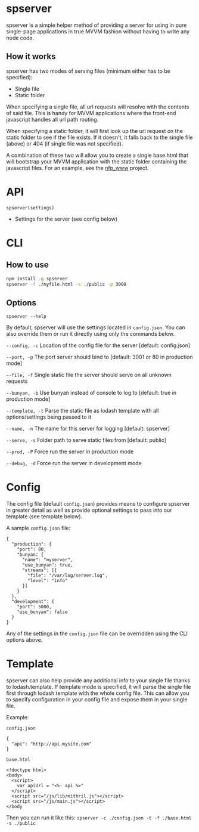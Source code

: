 spserver
=======

spserver is a simple helper method of providing a server for using in pure single-page applications in true MVVM fashion without having to write any node code.

How it works
------------

spserver has two modes of serving files (minimum either has to be specified):

* Single file
* Static folder

When specifying a single file, all url requests will resolve with the contents of said file. This is handy for MVVM applications where the front-end javascript handles all url path routing.

When specifying a static folder, it will first look up the url request on the static folder to see if the file exists. If it doesn't, it falls back to the single file (above) or 404 (if single file was not specified).

A combination of these two will allow you to create a single base.html that will bootstrap your MVVM application with the static folder containing the javascript files. For an example, see the [nfp_www](https://github.com/nfp-projects/nfp_www) project.

API
===

`spserver(settings)`

* Settings for the server (see config below)

CLI
===

How to use
----------

```bash
npm install -g spserver
spserver -f ./myfile.html -s ./public -p 3000
```

Options
-------

`spserver --help`

By default, spserver will use the settings located in `config.json`. You can also override them or run it directly using only the commands below.

`--config, -c`    Location of the config file for the server [default: config.json]

`--port, -p`      The port server should bind to [default: 3001 or 80 in production mode]

`--file, -f`      Single static file the server should serve on all unknown requests

`--bunyan, -b`    Use bunyan instead of console to log to [default: true in production mode]

`--template, -t`  Parse the static file as lodash template with all options/settings being passed to it

`--name, -n`      The name for this server for logging [default: spserver]

`--serve, -s`     Folder path to serve static files from [default: public]

`--prod, -P`      Force run the server in production mode

`--debug, -d`     Force run the server in development mode

Config
======

The config file (default `config.json`) provides means to configure spserver in greater detail as well as provide optional settings to pass into our template (see template below).

A sample `config.json` file:
```
{
  "production": {
    "port": 80,
    "bunyan: {
      "name": "myserver",
      "use_bunyan": true,
      "streams": [{
        "file": "/var/log/server.log",
        "level": "info"
      }]
    }
  },
  "development": {
    "port": 5000,
    "use_bunyan": false
  }
}
```

Any of the settings in the `config.json` file can be overridden using the CLI options above.

Template
========

spserver can also help provide any additional info to your single file thanks to lodash.template. If template mode is specified, it will parse the single file first through lodash.template with the whole config file. This can allow you to specify configuration in your config file and expose them in your single file.

Example:

`config.json`
```
{
  "api": "http://api.mysite.com"
}
```

`base.html`
```
<!doctype html>
<body>
  <script>
    var apiUrl = "<%- api %>"
  </script>
  <script src="/js/lib/mithril.js"></script>
  <script src="/js/main.js"></script>
</body
```

Then you can run it like this:
`spserver -c ./config.json -t -f ./base.html -s ./public`
